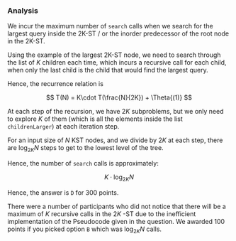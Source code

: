 ### Analysis

We incur the maximum number of `search` calls when we search for the largest query inside the 2K-ST / or the inorder predecessor of the root node in the 2K-ST.

Using the example of the largest 2K-ST node, we need to search through the list of $K$ children each time, which incurs a recursive call for each child, when only the last child is the child that would find the largest query. 

Hence, the recurrence relation is 

$$
T(N) = K\cdot T(\frac{N}{2K}) + \Theta{(1)}
$$

At each step of the recursion, we have $2K$ subproblems, but we only need to explore $K$ of them (which is all the elements inside the list `childrenLarger`) at each iteration step. 

For an input size of $N$ KST nodes, and we divide by $2K$ at each step, there are $\log_{2K}N$ steps to get to the lowest level of the tree.

Hence, the number of `search` calls is approximately:

$$
K\cdot \log_{2K} N
$$

Hence, the answer is `D` for 300 points.

There were a number of participants who did not notice that there will be a maximum of $K$ recursive calls in the $2K$ -ST due to the inefficient implementation of the Pseudocode given in the question. We awarded 100 points if you picked option `B` which was $\log_{2K} N$ calls.
